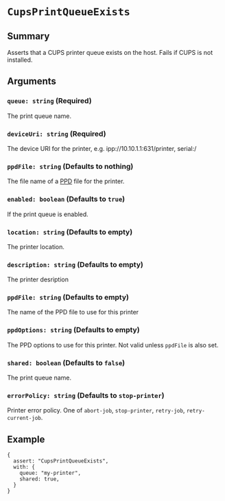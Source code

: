 # `CupsPrintQueueExists`

## Summary

Asserts that a CUPS printer queue exists on the host. Fails if CUPS is not installed.

## Arguments

### `queue: string` (Required)

The print queue name.

### `deviceUri: string` (Required)

The device URI for the printer, e.g. ipp://10.10.1.1:631/printer, serial:/

### `ppdFile: string` (Defaults to nothing)

The file name of a [PPD](https://www.cups.org/doc/postscript-driver.html) file for the printer.

### `enabled: boolean` (Defaults to `true`)

If the print queue is enabled.

### `location: string` (Defaults to empty)

The printer location.

### `description: string` (Defaults to empty)

The printer desription

### `ppdFile: string` (Defaults to empty)

The name of the PPD file to use for this printer

### `ppdOptions: string` (Defaults to empty)

The PPD options to use for this printer.  Not valid unless `ppdFile` is also set.

### `shared: boolean` (Defaults to `false`)

The print queue name.

### `errorPolicy: string` (Defaults to `stop-printer`)

Printer error policy.  One of `abort-job`, `stop-printer`, `retry-job`, `retry-current-job`.

## Example

```json5
{
  assert: "CupsPrintQueueExists",
  with: {
    queue: "my-printer",
    shared: true,
  }
}
```
